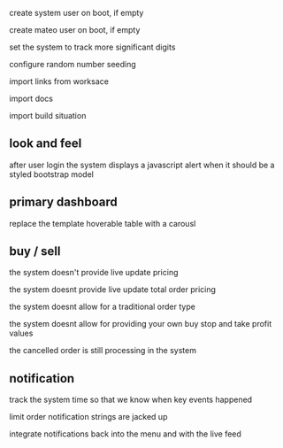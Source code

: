 create system user on boot, if empty

create mateo user on boot, if empty

set the system to track more significant digits

configure random number seeding

import links from worksace

import docs 

import build situation

## look and feel

after user login the system displays a javascript alert when it should be a styled bootstrap model

## primary dashboard

replace the template hoverable table with a carousl

## buy / sell

the system doesn't provide live update pricing

the system doesnt provide live update total order pricing

the system doesnt allow for a traditional order type

the system doesnt allow for providing your own buy stop and take profit values

the cancelled order is still processing in the system

## notification

track the system time so that we know when key events happened

limit order notification strings are jacked up

integrate notifications back into the menu and with the live feed
